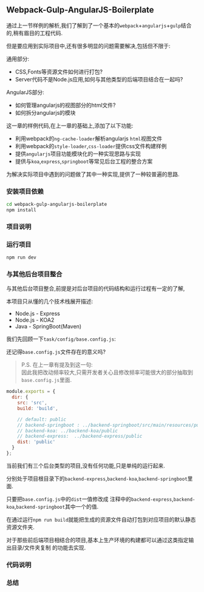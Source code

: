 ## Webpack-Gulp-AngularJS-Boilerplate

通过上一节样例的解析,我们了解到了一个基本的`webpack`+`angularjs`+`gulp`结合的,稍有眉目的工程代码.

但是要应用到实际项目中,还有很多明显的问题需要解决,包括但不限于:

通用部分:
- CSS,Fonts等资源文件如何进行打包?
- Server代码不是Node.js应用,如何与其他类型的后端项目结合在一起吗?

AngularJS部分:
- 如何管理angularjs的视图部分的html文件?
- 如何拆分angularjs的模块


这一章的样例代码,在上一章的基础上,添加了以下功能:

- 利用webpack的`ng-cache-loader`解析angularjs `html`视图文件
- 利用webpack的`style-loader`,`css-loader`提供css文件构建样例
- 提供`angularjs`项目功能模块化的一种实现思路与实现
- 提供与`koa`,`express`,`springboot`等常见后台工程的整合方案


为解决实际项目中遇到的问题做了其中一种实现,提供了一种较普遍的思路.

### 安装项目依赖

```bash
cd webpack-gulp-angularjs-boilerplate
npm install
```

### 项目说明


### 运行项目
```bash
npm run dev
```

### 与其他后台项目整合

与其他后台项目整合,前提是对后台项目的代码结构和运行过程有一定的了解,

本项目只从懂的几个技术栈展开描述:

- Node.js - Express
- Node.js - KOA2
- Java - SpringBoot(Maven)

我们先回顾一下`task/config/base.config.js`:

还记得`base.config.js`文件存在的意义吗?

> P.S. 在上一章有提及到这一句:  
> 因此我把改动频率较大,只需开发者关心且修改频率可能很大的部分抽取到`base.config.js`里面.

```js
module.exports = {
  dir: {
    src: 'src',
    build: 'build',

    // default: public
    // backend-springboot : ../backend-springboot/src/main/resources/public
    // backend-koa: ../backend-koa/public
    // backend-express:  ../backend-express/public
    dist: 'public'
  }
};
```

当前我们有三个后台类型的项目,没有任何功能,只是单纯的运行起来.

分别处于项目根目录下的`backend-express`,`backend-koa`,`backend-springboot`里面.

只要把`base.config.js`中的`dist`一值修改成 注释中的`backend-express`,`backend-koa`,`backend-springboot`其中一个的值.

在通过运行`npm run build`就能把生成的资源文件自动打包到对应项目的默认静态资源文件夹.


对于那些前后端项目相结合的项目,基本上生产环境的构建都可以通过这类指定输出目录/文件夹复制 的功能去实现.

### 代码说明

### 总结